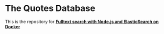 # The Quotes Database

This is the repository for [**Fulltext search with Node.js and ElasticSearch on Docker**](https://www.hackdoor.io/articles/dkJ1VNgL/full-text-search-with-nodejs-and-elasticsearch-on-docker)
